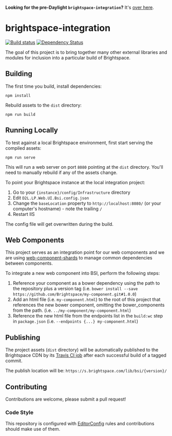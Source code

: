 **Looking for the pre-Daylight `brightspace-integration`?** It's [over here](https://github.com/Brightspace/brightspace-integration/tree/daylight-off).

# brightspace-integration

[![Build status][ci-image]][ci-url]
[![Dependency Status][dependencies-image]][dependencies-url]

The goal of this project is to bring together many other external libraries and modules for inclusion into a particular build of Brightspace.

## Building

The first time you build, install dependencies:

```shell
npm install
```

Rebuild assets to the `dist` directory:

```shell
npm run build
```

## Running Locally

To test against a local Brightspace environment, first start serving the compiled assets:

```shell
npm run serve
```

This will run a web server on port `8080` pointing at the `dist` directory. You'll need to manually rebuild if any of the assets change.

To point your Brightspace instance at the local integration project:

1. Go to your `{instance}/config/Infrastructure` directory
2. Edit `D2L.LP.Web.UI.Bsi.config.json`
3. Change the `baseLocation` property to `http://localhost:8080/` (or your computer's hostname) - note the trailing `/`
4. Restart IIS

The config file will get overwritten during the build.

## Web Components

This project serves as an integration point for our web components and we are using [web-component-shards](https://github.com/PolymerLabs/web-component-shards) to manage common dependencies between components.

To integrate a new web component into BSI, perform the following steps:

1. Reference your component as a bower dependency using the path to the repository plus a version tag (i.e. `bower install --save https://github.com/Brightspace/my-component.git#1.0.0`)
2. Add an html file (i.e. `my-component.html`) to the root of this project that references the new bower component, omitting the bower_components from the path. (i.e. `../my-component/my-component.html`)
3. Reference the new html file from the endpoints list in the `build:wc` step in `package.json` (i.e. `--endpoints {...} my-component.html`)

## Publishing

The project assets (`dist` directory) will be automatically published to the Brightspace CDN by its [Travis CI job](https://travis-ci.org/Brightspace/brightspace-integration) after each successful build of a tagged commit.

The publish location will be: `https://s.brightspace.com/lib/bsi/{version}/`

## Contributing
Contributions are welcome, please submit a pull request!

### Code Style

This repository is configured with [EditorConfig](http://editorconfig.org) rules and
contributions should make use of them.

[ci-url]: https://travis-ci.org/Brightspace/brightspace-integration
[ci-image]: https://img.shields.io/travis/Brightspace/brightspace-integration.svg
[dependencies-url]: https://david-dm.org/Brightspace/brightspace-integration
[dependencies-image]: https://img.shields.io/david/Brightspace/brightspace-integration.svg
